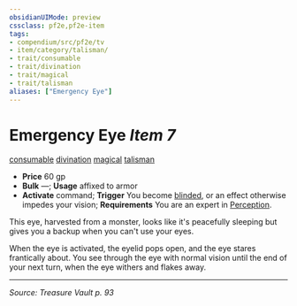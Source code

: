 ```yaml
---
obsidianUIMode: preview
cssclass: pf2e,pf2e-item
tags:
- compendium/src/pf2e/tv
- item/category/talisman/
- trait/consumable
- trait/divination
- trait/magical
- trait/talisman
aliases: ["Emergency Eye"]
---
```

# Emergency Eye *Item 7*  
[consumable](consumable.md "Consumable Item Trait")  [divination](divination.md "Divination School Trait")  [magical](magical.md "Magical Item Trait")  [talisman](talisman.md "Talisman Item Trait")  

- **Price** 60 gp
- **Bulk** —; **Usage** affixed to armor
- **Activate** command; **Trigger** You become [blinded](conditions.md#Blinded), or an effect otherwise impedes your vision; **Requirements** You are an expert in [Perception](skills.md#Perception).

This eye, harvested from a monster, looks like it's peacefully sleeping but gives you a backup when you can't use your eyes.

When the eye is activated, the eyelid pops open, and the eye stares frantically about. You see through the eye with normal vision until the end of your next turn, when the eye withers and flakes away.


---
*Source: Treasure Vault p. 93*
